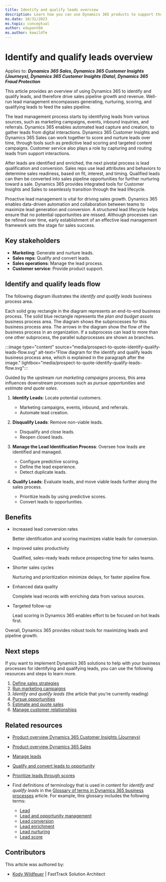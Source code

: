 ```yaml
---
title: Identify and qualify leads overview
description: Learn how you can use Dynamics 365 products to support the organization's business processes for identifying and qualifying leads.
ms.date: 10/31/2023
ms.topic: conceptual
author: edupont04
ms.author: kowildfe
---
```


# Identify and qualify leads overview

Applies to: ***Dynamics 365 Sales, Dynamics 365 Customer Insights (Journeys), Dynamics 365 Customer Insights (Data), Dynamics 365 Fraud Protection***

This article provides an overview of using Dynamics 365 to identify and qualify leads, and therefore drive sales pipeline growth and revenue. Well-run lead management encompasses generating, nurturing, scoring, and qualifying leads to feed the sales pipeline.

The lead management process starts by identifying leads from various sources, such as marketing campaigns, events, inbound inquiries, and referrals. Dynamics 365 enables automated lead capture and creation, to gather leads from digital interactions. Dynamics 365 Customer Insights and Dynamics 365 Sales can work together to score and nurture leads over time, through tools such as predictive lead scoring and targeted content campaigns. Customer service also plays a role by capturing and routing leads from support interactions.

After leads are identified and enriched, the next pivotal process is lead qualification and conversion. Sales reps use lead attributes and behaviors to determine sales readiness, based on fit, interest, and timing. Qualified leads can then be converted into sales pipeline opportunities for further nurturing toward a sale. Dynamics 365 provides integrated tools for Customer Insights and Sales to seamlessly transition through the lead lifecycle.

Proactive lead management is vital for driving sales growth. Dynamics 365 enables data-driven automation and collaboration between teams to maximize lead generation and conversion. A structured lead lifecycle helps ensure that no potential opportunities are missed. Although processes can be refined over time, early establishment of an effective lead management framework sets the stage for sales success.

## Key stakeholders

- **Marketing**: Generate and nurture leads.
- **Sales reps**: Qualify and convert leads.
- **Sales operations**: Manage the lead process.
- **Customer service**: Provide product support.

## Identify and qualify leads flow

The following diagram illustrates the *identify and qualify leads* business process area.

Each solid gray rectangle in the diagram represents an end-to-end business process. The solid blue rectangle represents the *plan and budget assets* business process area. The diagram shows the subprocesses for this business process area. The arrows in the diagram show the flow of the business process in an organization. If a subprocess can lead to more than one other subprocess, the parallel subprocesses are shown as branches.

:::image type="content" source="media/prospect-to-quote-identify-qualify-leads-flow.svg" alt-text="Flow diagram for the identify and qualify leads business process area, which is explained in the paragraph after the image." lightbox="media/prospect-to-quote-identify-qualify-leads-flow.svg":::

Guided by the upstream *run marketing campaigns* process, this area influences downstream processes such as *pursue opportunities* and *estimate and quote sales*.

1. **Identify Leads**: Locate potential customers.

    - Marketing campaigns, events, inbound, and referrals.
    - Automate lead creation.

1. **Disqualify Leads**: Remove non-viable leads.

    - Disqualify and close leads.
    - Reopen closed leads.

1. **Manage the Lead Identification Process**: Oversee how leads are identified and managed.

    - Configure predictive scoring.
    - Define the lead experience.
    - Detect duplicate leads.

1. **Qualify Leads**: Evaluate leads, and move viable leads further along the sales process.

    - Prioritize leads by using predictive scores.
    - Convert leads to opportunities.

## Benefits 

- Increased lead conversion rates

    Better identification and scoring maximizes viable leads for conversion.

- Improved sales productivity

    Qualified, sales-ready leads reduce prospecting time for sales teams.

- Shorter sales cycles

    Nurturing and prioritization minimize delays, for faster pipeline flow.

- Enhanced data quality

    Complete lead records with enriching data from various sources.

- Targeted follow-up

    Lead scoring in Dynamics 365 enables effort to be focused on hot leads first.

Overall, Dynamics 365 provides robust tools for maximizing leads and pipeline growth.

## Next steps 

If you want to implement Dynamics 365 solutions to help with your business processes for identifying and qualifying leads, you can use the following resources and steps to learn more.

1. [Define sales strategies](prospect-to-quote-define-sales-strategy-overview.md)
1. [Run marketing campaigns](prospect-to-quote-run-marketing-campaigns-overview.md)
1. *Identify and qualify leads* (the article that you're currently reading)
1. [Pursue opportunities](prospect-to-quote-pursue-opportunities-overview.md)
1. [Estimate and quote sales](prospect-to-quote-estimate-quote-sales-overview.md)
1. [Manage customer relationships](prospect-to-quote-manage-customer-relationships.md)

## Related resources

- [Product overview Dynamics 365 Customer Insights (Journeys)](https://dynamics.microsoft.com/marketing)
- [Product overview Dynamics 365 Sales](https://dynamics.microsoft.com/sales)
- [Manage leads](/dynamics365/sales/lead-management-overview)
- [Qualify and convert leads to opportunity](/dynamics365/sales/qualify-lead-convert-opportunity-sales)
- [Prioritize leads through scores](/dynamics365/sales/work-predictive-lead-scoring)
- Find definitions of terminology that is used in content for *identify and qualify leads* in the [Glossary of terms in Dynamics 365 business processes](glossary.md) article. For example, this glossary includes the following terms:

    - [Lead](glossary.md#lead)
    - [Lead and opportunity management](glossary.md#lead-and-opportunity-management)
    - [Lead conversion](glossary.md#lead-conversion)
    - [Lead enrichment](glossary.md#lead-enrichment)
    - [Lead nurturing](glossary.md#lead-nurturing)
    - [Lead score](glossary.md#lead-score)

<!-- ## Tags

*Products:* Dynamics 365 Customer Insights (Journeys), Dynamics 365 Sales

*Industries:* Manufacturing, Retail, Financial Services, Healthcare

*Roles:* Sales Manager, Sales Rep, Marketing Manager -->

## Contributors

This article was authored by:

- [Kody Wildfeuer]( https://www.linkedin.com/in/kody-wildfeuer/) \| FastTrack Solution Architect

<!--## Terminology and concepts

**Lead** – A potential sales contact that shows interest in a company's offering.-->
